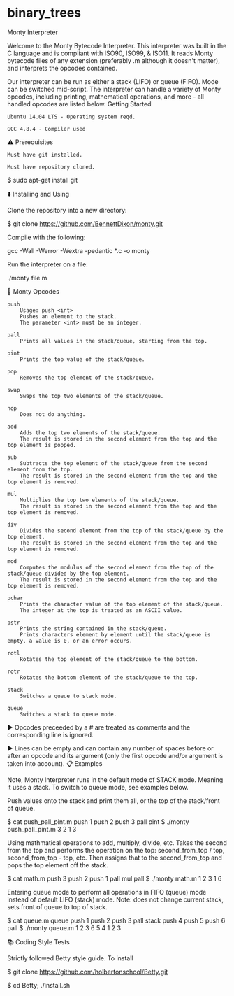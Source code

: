 # binary_trees
Monty Interpreter

Welcome to the Monty Bytecode Interpreter. This interpreter was built in the C language and is compliant with ISO90, ISO99, & ISO11. It reads Monty bytecode files of any extension (preferably .m although it doesn't matter), and interprets the opcodes contained.

Our interpreter can be run as either a stack (LIFO) or queue (FIFO). Mode can be switched mid-script. The interpreter can handle a variety of Monty opcodes, including printing, mathematical operations, and more - all handled opcodes are listed below.
Getting Started

    Ubuntu 14.04 LTS - Operating system reqd.

    GCC 4.8.4 - Compiler used

⚠️ Prerequisites

    Must have git installed.

    Must have repository cloned.

$ sudo apt-get install git

⬇️ Installing and Using

Clone the repository into a new directory:

$ git clone https://github.com/BennettDixon/monty.git

Compile with the following:

gcc -Wall -Werror -Wextra -pedantic *.c -o monty

Run the interpreter on a file:

./monty file.m

🔧 Monty Opcodes

    push
        Usage: push <int>
        Pushes an element to the stack.
        The parameter <int> must be an integer.

    pall
        Prints all values in the stack/queue, starting from the top.

    pint
        Prints the top value of the stack/queue.

    pop
        Removes the top element of the stack/queue.

    swap
        Swaps the top two elements of the stack/queue.

    nop
        Does not do anything.

    add
        Adds the top two elements of the stack/queue.
        The result is stored in the second element from the top and the top element is popped.

    sub
        Subtracts the top element of the stack/queue from the second element from the top.
        The result is stored in the second element from the top and the top element is removed.

    mul
        Multiplies the top two elements of the stack/queue.
        The result is stored in the second element from the top and the top element is removed.

    div
        Divides the second element from the top of the stack/queue by the top element.
        The result is stored in the second element from the top and the top element is removed.

    mod
        Computes the modulus of the second element from the top of the stack/queue divided by the top element.
        The result is stored in the second element from the top and the top element is removed.

    pchar
        Prints the character value of the top element of the stack/queue.
        The integer at the top is treated as an ASCII value.

    pstr
        Prints the string contained in the stack/queue.
        Prints characters element by element until the stack/queue is empty, a value is 0, or an error occurs.

    rotl
        Rotates the top element of the stack/queue to the bottom.

    rotr
        Rotates the bottom element of the stack/queue to the top.

    stack
        Switches a queue to stack mode.

    queue
        Switches a stack to queue mode.

▶️ Opcodes preceeded by a # are treated as comments and the corresponding line is ignored.

▶️ Lines can be empty and can contain any number of spaces before or after an opcode and its argument (only the first opcode and/or argument is taken into account).
📋 Examples

Note, Monty Interpreter runs in the default mode of STACK mode. Meaning it uses a stack. To switch to queue mode, see examples below.

Push values onto the stack and print them all, or the top of the stack/front of queue.

$ cat push_pall_pint.m
push 1
push 2
push 3
pall
pint
$ ./monty push_pall_pint.m
3
2
1
3

Using mathmatical operations to add, multiply, divide, etc. Takes the second from the top and performs the operation on the top: second_from_top / top, second_from_top - top, etc. Then assigns that to the second_from_top and pops the top element off the stack.

$ cat math.m
push 3
push 2
push 1
pall
mul
pall
$ ./monty math.m
1
2
3
1
6

Entering queue mode to perform all operations in FIFO (queue) mode instead of default LIFO (stack) mode. Note: does not change current stack, sets front of queue to top of stack.

$ cat queue.m
queue
push 1
push 2
push 3
pall
stack
push 4
push 5
push 6
pall
$ ./monty queue.m
1
2
3
6
5
4
1
2
3

📚 Coding Style Tests

Strictly followed Betty style guide. To install

$ git clone https://github.com/holbertonschool/Betty.git

$ cd Betty; ./install.sh
